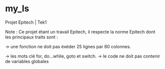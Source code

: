 my_ls
=====

Projet Epitech | Tek1

Note : Ce projet étant un travail Epitech, il respecte la norme Epitech dont les principaux traits sont :

-> une fonction ne doit pas éxéder 25 lignes par 80 colonnes.

-> les mots clé for, do...while, goto et switch.
-> le code ne doit pas contenir de variables globales
